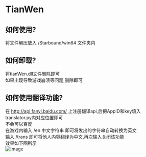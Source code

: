 # TianWen

## 如何使用?
  将文件解压放入 /Starbound/win64 文件夹内
## 如何卸载?
  将tianWen.dll文件删除即可<br>
  如果出现导致游戏崩溃等问题,删除即可
## 如何使用翻译功能?
  在 http://api.fanyi.baidu.com/ 上注册翻译api,后把AppID和key填入translator.py内对应位置即可<br>
  不会可以百度<br>
  在游戏内输入 /en 中文字符串 即可将发出的字符串自动转换为英文<br>
  输入 /trans 即可将他人内容翻译为中文,再次输入关闭该功能<br>
  效果如下图所示<br>
  ![image](https://user-images.githubusercontent.com/126032058/222759570-3f9466ec-2dc1-469f-a53d-d177fbc5dcbe.png)<br>

